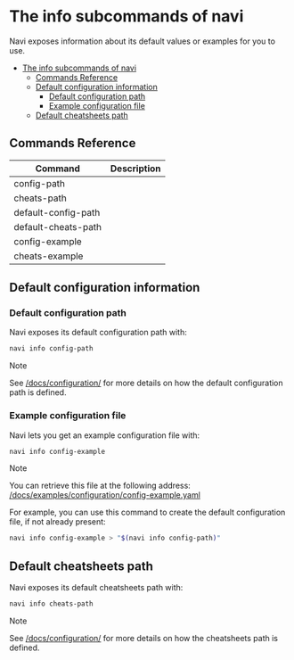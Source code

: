 # The info subcommands of navi

Navi exposes information about its default values or examples for you to use.

<!-- TOC -->
* [The info subcommands of navi](#the-info-subcommands-of-navi)
  * [Commands Reference](#commands-reference)
  * [Default configuration information](#default-configuration-information)
    * [Default configuration path](#default-configuration-path)
    * [Example configuration file](#example-configuration-file)
  * [Default cheatsheets path](#default-cheatsheets-path)
<!-- TOC -->

## Commands Reference

| Command             | Description |
|---------------------|-------------|
| config-path         |             |
| cheats-path         |             |
| default-config-path |             |
| default-cheats-path |             |
| config-example      |             |
| cheats-example      |             |

## Default configuration information

### Default configuration path

Navi exposes its default configuration path with:

```sh
navi info config-path
```

> [!NOTE]
> See [/docs/configuration/](/docs/configuration/README.md#the-default-configuration-file-path) for more details on how the default configuration path is defined.

### Example configuration file

Navi lets you get an example configuration file with:

```sh
navi info config-example
```

> [!NOTE]
> You can retrieve this file at the following address: [/docs/examples/configuration/config-example.yaml](/docs/examples/configuration/config-example.yaml)

For example, you can use this command to create the default configuration file,
if not already present:

```sh
navi info config-example > "$(navi info config-path)"
```

## Default cheatsheets path

Navi exposes its default cheatsheets path with:

```sh
navi info cheats-path
```

> [!NOTE]
> See [/docs/configuration/](/docs/configuration/README.md#the-default-cheatsheets-path) for more details on how the cheatsheets path is defined.

